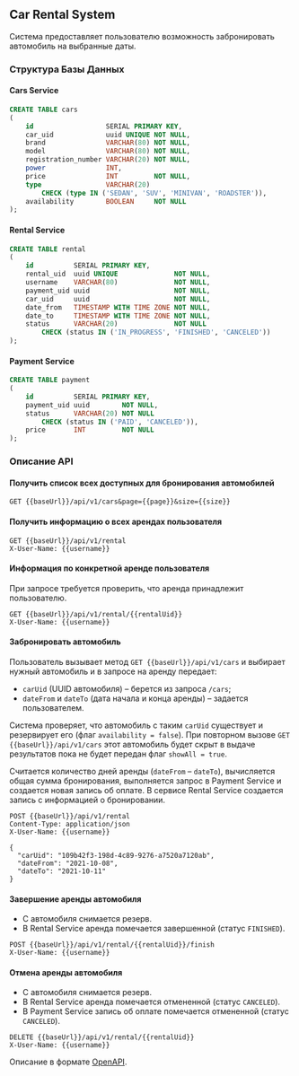 ## Car Rental System

Система предоставляет пользователю возможность забронировать автомобиль на выбранные даты.

### Структура Базы Данных

#### Cars Service

```sql
CREATE TABLE cars
(
    id                  SERIAL PRIMARY KEY,
    car_uid             uuid UNIQUE NOT NULL,
    brand               VARCHAR(80) NOT NULL,
    model               VARCHAR(80) NOT NULL,
    registration_number VARCHAR(20) NOT NULL,
    power               INT,
    price               INT         NOT NULL,
    type                VARCHAR(20)
        CHECK (type IN ('SEDAN', 'SUV', 'MINIVAN', 'ROADSTER')),
    availability        BOOLEAN     NOT NULL
);
```

#### Rental Service

```sql
CREATE TABLE rental
(
    id          SERIAL PRIMARY KEY,
    rental_uid  uuid UNIQUE              NOT NULL,
    username    VARCHAR(80)              NOT NULL,
    payment_uid uuid                     NOT NULL,
    car_uid     uuid                     NOT NULL,
    date_from   TIMESTAMP WITH TIME ZONE NOT NULL,
    date_to     TIMESTAMP WITH TIME ZONE NOT NULL,
    status      VARCHAR(20)              NOT NULL
        CHECK (status IN ('IN_PROGRESS', 'FINISHED', 'CANCELED'))
);
```

#### Payment Service

```sql
CREATE TABLE payment
(
    id          SERIAL PRIMARY KEY,
    payment_uid uuid        NOT NULL,
    status      VARCHAR(20) NOT NULL
        CHECK (status IN ('PAID', 'CANCELED')),
    price       INT         NOT NULL
);
```

### Описание API

#### Получить список всех доступных для бронирования автомобилей

```http request
GET {{baseUrl}}/api/v1/cars&page={{page}}&size={{size}}
```

#### Получить информацию о всех арендах пользователя

```http request
GET {{baseUrl}}/api/v1/rental
X-User-Name: {{username}}
```

#### Информация по конкретной аренде пользователя

При запросе требуется проверить, что аренда принадлежит пользователю.

```http request
GET {{baseUrl}}/api/v1/rental/{{rentalUid}}
X-User-Name: {{username}}
```

#### Забронировать автомобиль

Пользователь вызывает метод `GET {{baseUrl}}/api/v1/cars` и выбирает нужный автомобиль и в запросе на аренду передает:

* `carUid` (UUID автомобиля) – берется из запроса `/cars`;
* `dateFrom` и `dateTo` (дата начала и конца аренды) – задается пользователем.

Система проверяет, что автомобиль с таким `carUid` существует и резервирует его (флаг `availability = false`). При
повторном вызове `GET {{baseUrl}}/api/v1/cars` этот автомобиль будет скрыт в выдаче результатов пока не будет передан
флаг `showAll = true`.

Считается количество дней аренды (`dateFrom` – `dateTo`), вычисляется общая сумма бронирования, выполняется запрос в
Payment Service и создается новая запись об оплате. В сервисе Rental Service создается запись с информацией о
бронировании.

```http request
POST {{baseUrl}}/api/v1/rental
Content-Type: application/json
X-User-Name: {{username}}

{
  "carUid": "109b42f3-198d-4c89-9276-a7520a7120ab",
  "dateFrom": "2021-10-08",
  "dateTo": "2021-10-11"
}
```

#### Завершение аренды автомобиля

* С автомобиля снимается резерв.
* В Rental Service аренда помечается завершенной (статус `FINISHED`).

```http request
POST {{baseUrl}}/api/v1/rental/{{rentalUid}}/finish
X-User-Name: {{username}}
```

#### Отмена аренды автомобиля

* С автомобиля снимается резерв.
* В Rental Service аренда помечается отмененной (статус `CANCELED`).
* В Payment Service запись об оплате помечается отмененной (статус `CANCELED`).

```http request
DELETE {{baseUrl}}/api/v1/rental/{{rentalUid}}
X-User-Name: {{username}}
```

Описание в формате [OpenAPI](%5Binst%5D%5Bv3%5D%20Car%20Rental%20System.yml).